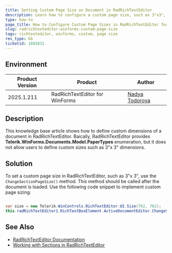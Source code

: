 ```yaml
---
title: Setting Custom Page Size on Document in RadRichTextEditor
description: Learn how to configure a custom page size, such as 3"x3", for documents in RadRichTextEditor.
type: how-to
page_title: How to Configure Custom Page Sizes in RadRichTextEditor for WinForms
slug: radrichtexteditor-winforms-custom-page-size
tags: richtexteditor, winforms, custom, page size
res_type: kb
ticketid: 1683831
---
```


## Environment

|Product Version|Product|Author|
|----|----|----|
|2025.1.211|RadRichTextEditor for WinForms|[Nadya Todorova](https://www.telerik.com/blogs/author/nadya-karaivanova)|

## Description

This knowledge base article shows how to define custom dimensions of a document in RadRichTextEditor. Baically, RadRichTextEditor provides **Telerik.WinForms.Documents.Model.PaperTypes** enumeration, but it does not allow users to define custom sizes such as 3"x 3" dimensions.

## Solution

To set a custom page size in RadRichTextEditor, such as 3"x 3", use the `ChangeSectionPageSize()` method. This method should be called after the document is loaded. Use the following code snippet to implement custom page sizing:

````C#

var size = new Telerik.WinControls.RichTextEditor.UI.Size(762, 762);
this.radRichTextEditor1.RichTextBoxElement.ActiveDocumentEditor.ChangeSectionPageSize(size);

````

## See Also

- [RadRichTextEditor Documentation](https://docs.telerik.com/devtools/winforms/controls/richtexteditor/overview)
- [Working with Sections in RadRichTextEditor](https://docs.telerik.com/devtools/winforms/controls/richtexteditor/document-elements/section)
